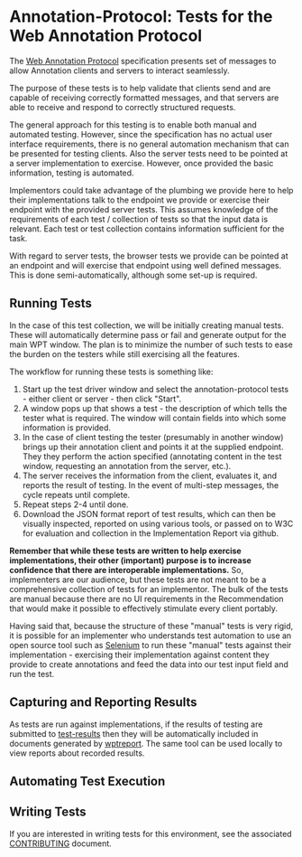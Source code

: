 Annotation-Protocol: Tests for the Web Annotation Protocol
==========================================================

The [Web Annotation Protocol](https://www.w3.org/TR/annotation-protocol)
specification presents set of messages to allow Annotation clients and servers
to interact seamlessly.

The purpose of these tests is to help validate that clients send and are
capable of receiving correctly formatted messages, and that servers are
able to receive and respond to correctly structured requests.

The general approach for this testing is to enable both manual and
automated testing. However, since the specification has no actual user
interface requirements, there is no general automation mechanism that
can be presented for testing clients.  Also the server tests need to be
pointed at a server implementation to exercise.  However, once provided
the basic information, testing is automated.

Implementors could take advantage of the plumbing we provide here to
help their implementations talk to the endpoint we provide or exercise
their endpoint with the provided server tests.  This assumes knowledge
of the requirements of each test / collection of tests so that the input
data is relevant.  Each test or test collection contains information
sufficient for the task.

With regard to server tests, the browser tests we provide can be
pointed at an endpoint and will exercise that endpoint using well
defined messages.  This is done semi-automatically, although some set-up
is required.

Running Tests
-------------

In the case of this test collection, we will be initially creating manual
tests.  These will automatically determine pass or fail and generate output for
the main WPT window.  The plan is to minimize the number of such tests to
ease the burden on the testers while still exercising all the features.

The workflow for running these tests is something like:

1. Start up the test driver window and select the annotation-protocol tests -
   either client or server - then click "Start".
2. A window pops up that shows a test - the description of which tells the
   tester what is required.  The window will contain fields into which some
   information is provided.
3. In the case of client testing the tester (presumably in another window) brings up their
   annotation client and points it at the supplied endpoint.  They they perform the
   action specified (annotating content in the test window, requesting an annotation from the server, etc.).
4. The server receives the information from the client, evaluates it, and reports the result of testing.
   In the event of multi-step messages, the cycle repeats until complete.
5. Repeat steps 2-4 until done.
6. Download the JSON format report of test results, which can then be visually
   inspected, reported on using various tools, or passed on to W3C for
   evaluation and collection in the Implementation Report via github.

**Remember that while these tests are written to help exercise implementations,
their other (important) purpose is to increase confidence that there are
interoperable implementations.** So, implementers are our audience, but these
tests are not meant to be a comprehensive collection of tests for an implementor.
The bulk of the tests are manual because there are no UI requirements in the
Recommendation that would make it possible to effectively stimulate every client portably.

Having said that, because the structure of these "manual" tests is very rigid,
it is possible for an implementer who understands test automation to use an
open source tool such as [Selenium](http://www.seleniumhq.org/) to run these
"manual" tests against their implementation - exercising their implementation
against content they provide to create annotations and feed the data into our
test input field and run the test.

Capturing and Reporting Results
-------------------------------

As tests are run against implementations, if the results of testing are
submitted to [test-results](https://github.com/w3c/test-results/) then they will
be automatically included in documents generated by
[wptreport](https://www.github.com/w3c/wptreport). The same tool can be used
locally to view reports about recorded results.

Automating Test Execution
-------------------------

Writing Tests
-------------

If you are interested in writing tests for this environment, see the
associated [CONTRIBUTING](CONTRIBUTING.md) document.
